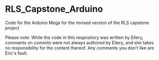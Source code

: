 # RLS_Capstone_Arduino
Code for the Arduino Mega for the revised version of the RLS capstone project

Please note: While the code in this respository was written by Ellery, 
comments on commits were not always authored by Ellery, 
and she takes no responsibility for the content thereof. 
Any comments you don't like are Eric's fault.
